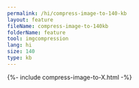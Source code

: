 ```yaml
---
permalink: /hi/compress-image-to-140-kb
layout: feature
fileName: compress-image-to-140kb
folderName: feature
tool: imgcompression
lang: hi
size: 140
type: kb
---
```


{%- include compress-image-to-X.html -%}
